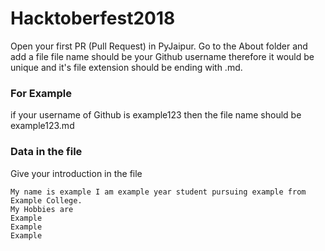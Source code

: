 # Hacktoberfest2018

Open your first PR (Pull Request) in PyJaipur.
Go to the About folder and add a file 
file name should be your Github username therefore it would be unique and it's file extension should be ending with .md.
<br>
### For Example
if your username of Github is example123 then the file name should be
example123.md

### Data in the file
Give your introduction in the file

```
My name is example I am example year student pursuing example from Example College.
My Hobbies are
Example
Example
Example
```

